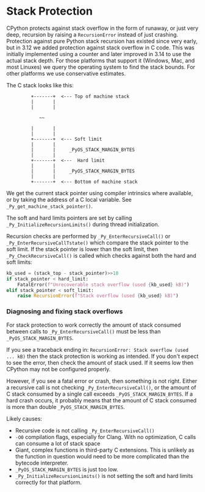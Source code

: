 # Stack Protection

CPython protects against stack overflow in the form of runaway, or just very deep, recursion by raising a `RecursionError` instead of just crashing.
Protection against pure Python stack recursion has existed since very early, but in 3.12 we added protection against stack overflow
in C code. This was initially implemented using a counter and later improved in 3.14 to use the actual stack depth.
For those platforms that support it (Windows, Mac, and most Linuxes) we query the operating system to find the stack bounds.
For other platforms we use conservative estimates.


The C stack looks like this:

```
         +-------+  <--- Top of machine stack
         |       |
         |       |

            ~~

         |       |
         |       |
         +-------+  <--- Soft limit
         |       |
         |       |     _PyOS_STACK_MARGIN_BYTES
         |       |
         +-------+  <---  Hard limit
         |       |
         |       |     _PyOS_STACK_MARGIN_BYTES
         |       |
         +-------+  <--- Bottom of machine stack
```


We get the current stack pointer using compiler intrinsics where available, or by taking the address of a C local variable. See `_Py_get_machine_stack_pointer()`.

The soft and hard limits pointers are set by calling `_Py_InitializeRecursionLimits()` during thread initialization.

Recursion checks are performed by `_Py_EnterRecursiveCall()` or `_Py_EnterRecursiveCallTstate()` which compare the stack pointer to the soft limit. If the stack pointer is lower than the soft limit, then `_Py_CheckRecursiveCall()` is called which checks against both the hard and soft limits:

```python
kb_used = (stack_top - stack_pointer)>>10
if stack_pointer < hard_limit:
    FatalError(f"Unrecoverable stack overflow (used {kb_used} kB)")
elif stack_pointer < soft_limit:
    raise RecursionError(f"Stack overflow (used {kb_used} kB)")
```

### Diagnosing and fixing stack overflows

For stack protection to work correctly the amount of stack consumed between calls to `_Py_EnterRecursiveCall()` must be less than `_PyOS_STACK_MARGIN_BYTES`.

If you see a traceback ending in: `RecursionError: Stack overflow (used ... kB)` then the stack protection is working as intended. If you don't expect to see the error, then check the amount of stack used. If it seems low then CPython may not be configured properly.

However, if you see a fatal error or crash, then something is not right.
Either a recursive call is not checking `_Py_EnterRecursiveCall()`, or the amount of C stack consumed by a single call exceeds `_PyOS_STACK_MARGIN_BYTES`. If a hard crash occurs, it probably means that the amount of C stack consumed is more than double `_PyOS_STACK_MARGIN_BYTES`.

Likely causes:
* Recursive code is not calling `_Py_EnterRecursiveCall()`
* `-O0` compilation flags, especially for Clang. With no optimization, C calls can consume a lot of stack space
* Giant, complex functions in third-party C extensions. This is unlikely as the function in question would need to be more complicated than the bytecode interpreter.
* `_PyOS_STACK_MARGIN_BYTES` is just too low.
* `_Py_InitializeRecursionLimits()` is not setting the soft and hard limits correctly for that platform.
